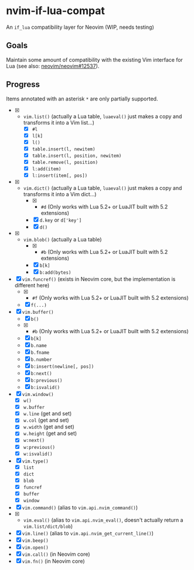 # nvim-if-lua-compat

An `if_lua` compatibility layer for Neovim (WIP, needs testing)

## Goals

Maintain some amount of compatibility with the existing Vim interface for Lua (see also: [neovim/neovim#12537](https://github.com/neovim/neovim/issues/12537)).

## Progress

Items annotated with an asterisk `*` are only partially supported.

- [x] * `vim.list()` (actually a Lua table, `luaeval()` just makes a copy and transforms it into a Vim list...)
    - [x] `#l`
    - [x] `l[k]`
    - [x] `l()`
    - [x] `table.insert(l, newitem)`
    - [x] `table.insert(l, position, newitem)`
    - [x] `table.remove(l, position)`
    - [x] `l:add(item)`
    - [x] `l:insert(item[, pos])`
- [x] * `vim.dict()` (actually a Lua table, `luaeval()` just makes a copy and transforms it into a Vim dict...)
    - [x] * `#d` (Only works with Lua 5.2+ or LuaJIT built with 5.2 extensions)
    - [x] `d.key` or `d['key']`
    - [x] `d()`
- [x] * `vim.blob()` (actually a Lua table)
    - [x] * `#b` (Only works with Lua 5.2+ or LuaJIT built with 5.2 extensions)
    - [x] `b[k]`
    - [x] `b:add(bytes)`
- [x] `vim.funcref()` (exists in Neovim core, but the implementation is different here)
    - [x] * `#f` (Only works with Lua 5.2+ or LuaJIT built with 5.2 extensions)
    - [x] `f(...)`
- [x] `vim.buffer()`
    - [x] `b()`
    - [x] * `#b` (Only works with Lua 5.2+ or LuaJIT built with 5.2 extensions)
    - [x] `b[k]`
    - [x] `b.name`
    - [x] `b.fname`
    - [x] `b.number`
    - [x] `b:insert(newline[, pos])`
    - [x] `b:next()`
    - [x] `b:previous()`
    - [x] `b:isvalid()`
- [x] `vim.window()`
    - [x] `w()`
    - [x] `w.buffer`
    - [x] `w.line` (get and set)
    - [x] `w.col` (get and set)
    - [x] `w.width` (get and set)
    - [x] `w.height` (get and set)
    - [x] `w:next()`
    - [x] `w:previous()`
    - [x] `w:isvalid()`
- [x] `vim.type()`
    - [x] `list`
    - [x] `dict`
    - [x] `blob`
    - [x] `funcref`
    - [x] `buffer`
    - [x] `window`
- [x] `vim.command()` (alias to `vim.api.nvim_command()`)
- [x] * `vim.eval()` (alias to `vim.api.nvim_eval()`, doesn't actually return a `vim.list/dict/blob`)
- [x] `vim.line()` (alias to `vim.api.nvim_get_current_line()`)
- [x] `vim.beep()`
- [x] `vim.open()`
- [x] `vim.call()` (in Neovim core)
- [x] `vim.fn()` (in Neovim core)

